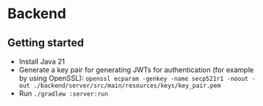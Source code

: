 # Backend

## Getting started

- Install Java 21
- Generate a key pair for generating JWTs for authentication (for example by using
  OpenSSL): `openssl ecparam -genkey -name secp521r1 -noout -out ./backend/server/src/main/resources/keys/key_pair.pem`
- Run `./gradlew :server:run`
